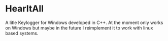 # HearItAll
A litle Keylogger for Windows developed in C++.
At the moment only works on Windows but maybe in the future I reimplement it to work with linux based systems.
